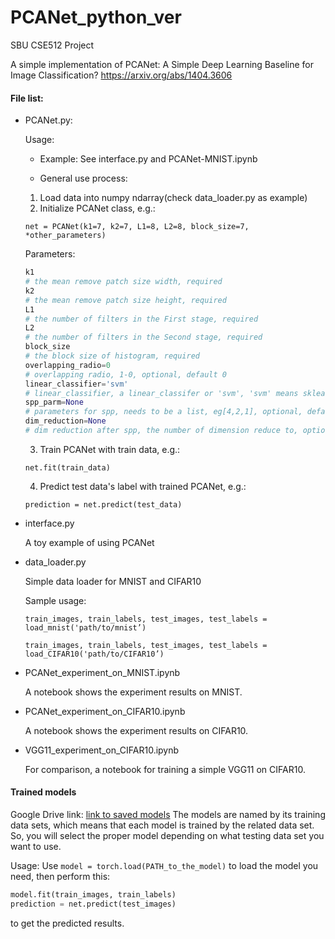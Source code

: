 # PCANet_python_ver
SBU CSE512 Project

A simple implementation of PCANet: A Simple Deep Learning Baseline for Image Classification?
https://arxiv.org/abs/1404.3606

#### File list:

-   PCANet.py:

    Usage:

    -   Example: See interface.py and PCANet-MNIST.ipynb

    -   General use process:

    1. Load data into numpy ndarray(check data_loader.py as example)
    2. Initialize PCANet class, e.g.:

    `net = PCANet(k1=7, k2=7, L1=8, L2=8, block_size=7, *other_parameters)`

    Parameters:
    ```python
    k1
    # the mean remove patch size width, required
    k2
    # the mean remove patch size height, required
    L1
    # the number of filters in the First stage, required
    L2
    # the number of filters in the Second stage, required
    block_size
    # the block size of histogram, required
    overlapping_radio=0 
    # overlapping radio, 1-0, optional, default 0
    linear_classifier='svm' 
    # linear_classifier, a linear_classifer or 'svm', 'svm' means sklearn.svm.SVC(), optional, default 'svm'
    spp_parm=None
    # parameters for spp, needs to be a list, eg[4,2,1], optional, default none
    dim_reduction=None
    # dim reduction after spp, the number of dimension reduce to, optional, default none
    ```

    3.  Train PCANet with train data, e.g.:

    `net.fit(train_data)`

    4.  Predict test data's label with trained PCANet, e.g.:

    `prediction = net.predict(test_data)`

-   interface.py

    A toy example of using PCANet

-   data_loader.py

    Simple data loader for MNIST and CIFAR10

    Sample usage:

    `train_images, train_labels, test_images, test_labels = load_mnist('path/to/mnist’)`

    `train_images, train_labels, test_images, test_labels = load_CIFAR10('path/to/CIFAR10’)`
    
-   PCANet_experiment_on_MNIST.ipynb

    A notebook shows the experiment results on MNIST.

-   PCANet_experiment_on_CIFAR10.ipynb

    A notebook shows the experiment results on CIFAR10.

-   VGG11_experiment_on_CIFAR10.ipynb

    For comparison, a notebook for training a simple VGG11 on CIFAR10.



#### Trained models

Google Drive link: [link to saved models](https://drive.google.com/open?id=1eiJ-Y1IsXHqPg32K8DfYvPIl7Dc5ZRmS)
                    The models are named by its training data sets, which means that each model is trained by the related data set. So, you will select the proper model depending on what testing data set you want to use.

Usage: Use `model = torch.load(PATH_to_the_model)` to load the model you need, then perform this:

```python
model.fit(train_images, train_labels)
prediction = net.predict(test_images)
```
to get the predicted results.


